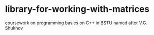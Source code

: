 # library-for-working-with-matrices
coursework on programming basics on C++ in BSTU named after V.G. Shukhov
